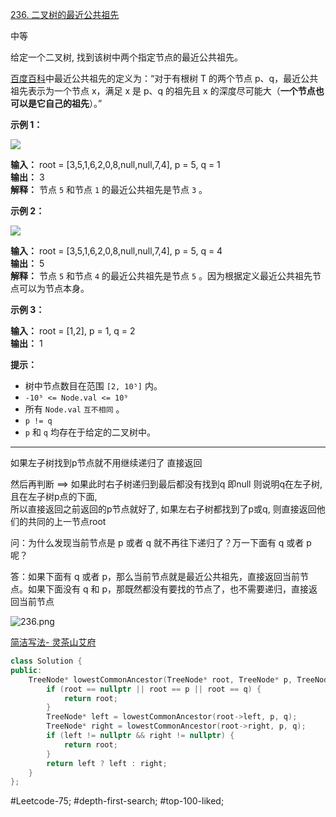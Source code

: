 [236. 二叉树的最近公共祖先](https://leetcode.cn/problems/lowest-common-ancestor-of-a-binary-tree/)

中等

给定一个二叉树, 找到该树中两个指定节点的最近公共祖先。

[百度百科](https://baike.baidu.com/item/%E6%9C%80%E8%BF%91%E5%85%AC%E5%85%B1%E7%A5%96%E5%85%88/8918834?fr=aladdin)中最近公共祖先的定义为：“对于有根树 T 的两个节点 p、q，最近公共祖先表示为一个节点 x，满足 x 是 p、q 的祖先且 x 的深度尽可能大（**一个节点也可以是它自己的祖先**）。”

**示例 1：**

![](https://assets.leetcode.com/uploads/2018/12/14/binarytree.png)

**输入：** root = [3,5,1,6,2,0,8,null,null,7,4], p = 5, q = 1  
**输出：** 3  
**解释：** 节点 `5` 和节点 `1` 的最近公共祖先是节点 `3` 。  

**示例 2：**

![](https://assets.leetcode.com/uploads/2018/12/14/binarytree.png)

**输入：** root = [3,5,1,6,2,0,8,null,null,7,4], p = 5, q = 4  
**输出：** 5  
**解释：** 节点 `5` 和节点 `4` 的最近公共祖先是节点 `5` 。因为根据定义最近公共祖先节点可以为节点本身。  

**示例 3：**

**输入：** root = [1,2], p = 1, q = 2  
**输出：** 1

**提示：**

- 树中节点数目在范围 `[2, 10⁵]` 内。
- `-10⁹ <= Node.val <= 10⁹`
- 所有 `Node.val` `互不相同` 。
- `p != q`
- `p` 和 `q` 均存在于给定的二叉树中。
---- ----

如果左子树找到p节点就不用继续递归了 直接返回  

然后再判断 ==> 如果此时右子树递归到最后都没有找到q 即null 则说明q在左子树, 且在左子树p点的下面,   
所以直接返回之前返回的p节点就好了, 如果左右子树都找到了p或q, 则直接返回他们的共同的上一节点root   

问：为什么发现当前节点是 p 或者 q 就不再往下递归了？万一下面有 q 或者 p 呢？  

答：如果下面有 q 或者 p，那么当前节点就是最近公共祖先，直接返回当前节点。如果下面没有 q 和 p，那既然都没有要找的节点了，也不需要递归，直接返回当前节点

![236.png](https://pic.leetcode.cn/1681546069-BZfraI-236.png)

[简洁写法- 灵茶山艾府](https://leetcode.cn/problems/lowest-common-ancestor-of-a-binary-tree/solutions/2023872/fen-lei-tao-lun-luan-ru-ma-yi-ge-shi-pin-2r95/)

```cpp
class Solution {
public:
    TreeNode* lowestCommonAncestor(TreeNode* root, TreeNode* p, TreeNode* q) {
        if (root == nullptr || root == p || root == q) {
            return root;
        }
        TreeNode* left = lowestCommonAncestor(root->left, p, q);
        TreeNode* right = lowestCommonAncestor(root->right, p, q);
        if (left != nullptr && right != nullptr) {
            return root;
        }
        return left ? left : right;
    }
};
```
#Leetcode-75; #depth-first-search; #top-100-liked; 